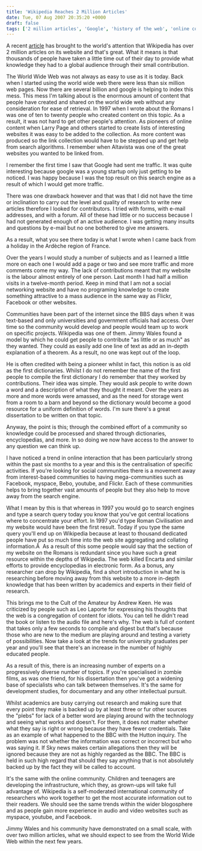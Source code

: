 ```yaml
---
title: 'Wikipedia Reaches 2 Million Articles'
date: Tue, 07 Aug 2007 20:35:20 +0000
draft: false
tags: ['2 million articles', 'Google', 'history of the web', 'online community', 'Post-university life', 'tech related', 'website news', 'wikipedia']
---
```


A recent [article](http://bits.blogs.nytimes.com/2007/08/06/jimmy-wales-2-million-articles-down-and-more-to-do/) has brought to the world's attention that Wikipedia has over 2 million articles on its website and that's great. What it means is that thousands of people have taken a little time out of their day to provide what knowledge they had to a global audience through their small contribution.

The World Wide Web was not always as easy to use as it is today. Back when I started using the world wide web there were less than six million web pages. Now there are several billion and google is helping to index this mess. This mess I'm talking about is the enormous amount of content that people have created and shared on the world wide web without any consideration for ease of retrieval. In 1997 when I wrote about the Romans I was one of ten to twenty people who created content on this topic. As a result, it was not hard to get other people's attention. As pioneers of online content when Larry Page and others started to create lists of interesting websites it was easy to be added to the collection. As more content was produced so the link collection would have to be stepped up and get help from search algorithms. I remember when Altavista was one of the great websites you wanted to be linked from.

I remember the first time I saw that Google had sent me traffic. It was quite interesting because google was a young startup only just getting to be noticed. I was happy because I was the top result on this search engine as a result of which I would get more traffic.

There was one drawback however and that was that I did not have the time or inclination to carry out the level and quality of research to write new articles therefore I looked for contributors. I tried with forms, with e-mail addresses, and with a forum. All of these had little or no success because I had not generated enough of an active audience. I was getting many insults and questions by e-mail but no one bothered to give me answers.

As a result, what you see there today is what I wrote when I came back from a holiday in the Ardèche region of France.

Over the years I would study a number of subjects and as I learned a little more on each one I would add a page or two and see more traffic and more comments come my way. The lack of contributions meant that my website is the labour almost entirely of one person. Last month I had half a million visits in a twelve-month period. Keep in mind that I am not a social networking website and have no programing knowledge to create something attractive to a mass audience in the same way as Flickr, Facebook or other websites.

Communities have been part of the internet since the BBS days when it was text-based and only universities and government officials had access. Over time so the community would develop and people would team up to work on specific projects. Wikipedia was one of them. Jimmy Wales found a model by which he could get people to contribute "as little or as much" as they wanted. They could as easily add one line of text as add an in-depth explanation of a theorem. As a result, no one was kept out of the loop.

He is often credited with being a pioneer whilst in fact, this notion is as old as the first dictionaries. Whilst I do not remember the name of the first people to compile the first dictionary I do remember that they worked by contributions. Their idea was simple. They would ask people to write down a word and a description of what they thought it meant. Over the years as more and more words were amassed, and as the need for storage went from a room to a barn and beyond so the dictionary would become a good resource for a uniform definition of words. I'm sure there's a great dissertation to be written on that topic.

Anyway, the point is this; through the combined effort of a community so knowledge could be processed and shared through dictionaries, encyclopedias, and more. In so doing we now have access to the answer to any question we can think up.

I have noticed a trend in online interaction that has been particularly strong within the past six months to a year and this is the centralisation of specific activities. If you're looking for social communities there is a movement away from interest-based communities to having mega-communities such as Facebook, myspace, Bebo, youtube, and Flickr. Each of these communities helps to bring together vast amounts of people but they also help to move away from the search engine.

What I mean by this is that whereas in 1997 you would go to search engines and type a search query today you know that you've got central locations where to concentrate your effort. In 1997 you'd type Roman Civilisation and my website would have been the first result. Today if you type the same query you'll end up on Wikipedia because at least to thousand dedicated people have put so much time into the web site aggregating and collating information.Â  As a result of this some people would say that the section of my website on the Romans is redundant since you have such a great resource within the depths of Wikipedia. The web killed Encarta and similar efforts to provide encyclopedias in electronic form. As a bonus, any researcher can drop by Wikipedia, find a short introduction in what he is researching before moving away from this website to a more in-depth knowledge that has been written by academics and experts in their field of research.

This brings me to the Cult of the Amateur by Andrew Keen. He was criticized by people such as Leo Laporte for expressing his thoughts that the web is a congregation of content for idiots. You can tell he didn't read the book or listen to the audio file and here's why. The web is full of content that takes only a few seconds to compile and digest but that's because those who are new to the medium are playing around and testing a variety of possibilities. Now take a look at the trends for university graduates per year and you'll see that there's an increase in the number of highly educated people.

As a result of this, there is an increasing number of experts on a progressively diverse number of topics. If you're specialised in zombie films, as was one friend, for his dissertation then you've got a widening base of specialists who can talk between themselves. It's the same for development studies, for documentary and any other intellectual pursuit.

Whilst academics are busy carrying out research and making sure that every point they make is backed up by at least three or fur other sources the "plebs" for lack of a better word are playing around with the technology and seeing what works and doesn't. For them, it does not matter whether what they say is right or wrong because they have fewer credentials. Take as an example of what happened to the BBC with the Hutton inquiry. The problem was not whether the information was correct or incorrect but who was saying it. If Sky news makes certain allegations then they will be ignored because they are not as highly regarded as the BBC. The BBC is held in such high regard that should they say anything that is not absolutely backed up by the fact they will be called to account.

It's the same with the online community. Children and teenagers are developing the infrastructure, which they, as grown-ups will take full advantage of. Wikipedia is a self-moderated international community of researchers who work together to get the most accurate information out to their readers. We should see the same trends within the wider blogosphere and as people gain more experience in audio and video websites such as myspace, youtube, and Facebook.

Jimmy Wales and his community have demonstrated on a small scale, with over two million articles, what we should expect to see from the World Wide Web within the next few years.